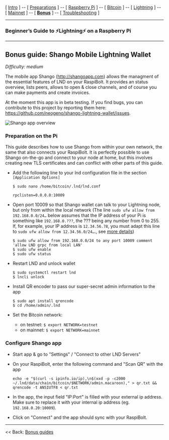 [ [Intro](README.md) ] -- [ [Preparations](raspibolt_10_preparations.md) ] -- [ [Raspberry Pi](raspibolt_20_pi.md) ] -- [ [Bitcoin](raspibolt_30_bitcoin.md) ] -- [ [Lightning](raspibolt_40_lnd.md) ] -- [ [Mainnet](raspibolt_50_mainnet.md) ] -- [ [**Bonus**](raspibolt_60_bonus.md) ] -- [ [Troubleshooting](raspibolt_70_troubleshooting.md) ]

---

### Beginner’s Guide to ️⚡Lightning️⚡ on a Raspberry Pi

---

## Bonus guide: Shango Mobile Lightning Wallet

*Difficulty: medium*

The mobile app Shango (http://shangoapp.com) allows the managment of the essential features of LND on your RaspiBolt. It provides an status overview, lists peers, allows to open & close channels, and of course you can make payments and create invoices.

At the moment this app is in beta testing. If you find bugs, you can contribute to this project by reporting them here: https://github.com/neogeno/shango-lightning-wallet/issues.

![Shango app overview](images/60_shango.png)

### Preparation on the Pi

This guide describes how to use Shango from within your own network, the same that also connects your RaspiBolt. It is perfectly possible to use Shango on-the-go and connect to your node at home, but this involves creating new TLS certificates and can conflict with other parts of this guide.

* Add the following line to your lnd configuration file in the section `[Application Options]`  

  `$ sudo nano /home/bitcoin/.lnd/lnd.conf`
   ```
   rpclisten=0.0.0.0:10009
   ```

* Open port 10009 so that Shango wallet can talk to your Lightning node, but only from within the local network (The line ```sudo ufw allow from 192.168.0.0/24…``` below assumes that the IP address of your Pi is something like ```192.168.0.???```, the ??? being any number from 0 to 255. If, for example, your IP address is ```12.34.56.78```, you must adapt this line to ```sudo ufw allow from 12.34.56.0/24…```., see [more details](https://github.com/Stadicus/guides/blob/master/raspibolt/raspibolt_20_pi.md#hardening-your-pi))  

  ```
  $ sudo ufw allow from 192.168.0.0/24 to any port 10009 comment 'allow LND grpc from local LAN'
  $ sudo ufw enable
  $ sudo ufw status
  ```

* Restart LND and unlock wallet  
  ```
  $ sudo systemctl restart lnd
  $ lncli unlock
  ``` 

* Install QR encoder to pass our super-secret admin information to the app  
  ```
  $ sudo apt install qrencode
  $ cd /home/admin/.lnd
  ```
  
* Set the Bitcoin network:
  * on testnet: `$ export NETWORK=testnet`
  * on mainnet: `$ export NETWORK=mainnet` 

### Configure Shango app

* Start app & go to "Settings" / "Connect to other LND Servers"
  
* On your RaspiBolt, enter the following command and "Scan QR" with the app
  ```
  echo -e "$(curl -s ipinfo.io/ip),\n$(xxd -p -c2000 ~/.lnd/data/chain/bitcoin/$NETWORK/admin.macaroon)," > qr.txt && qrencode -t ANSIUTF8 < qr.txt
  ```

* In the app, the input field "IP:Port" is filled with your external ip address. Make sure to replace it with your internal ip address (eg. `192.168.0.20:10009`).  
* Click on "Connect" and the app should sync with your RaspiBolt.

---

<< Back: [Bonus guides](raspibolt_60_bonus.md) 
